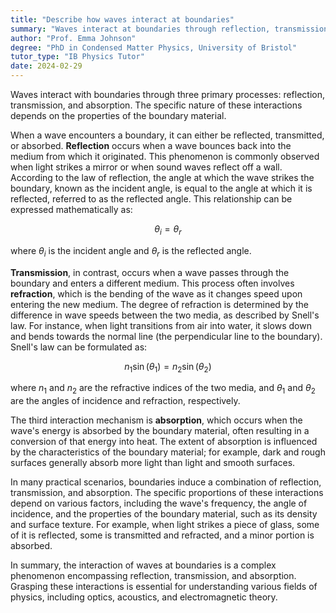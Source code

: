 ```yaml
---
title: "Describe how waves interact at boundaries"
summary: "Waves interact at boundaries through reflection, transmission, and absorption, depending on the properties of the boundary material."
author: "Prof. Emma Johnson"
degree: "PhD in Condensed Matter Physics, University of Bristol"
tutor_type: "IB Physics Tutor"
date: 2024-02-29
---
```


Waves interact with boundaries through three primary processes: reflection, transmission, and absorption. The specific nature of these interactions depends on the properties of the boundary material.

When a wave encounters a boundary, it can either be reflected, transmitted, or absorbed. **Reflection** occurs when a wave bounces back into the medium from which it originated. This phenomenon is commonly observed when light strikes a mirror or when sound waves reflect off a wall. According to the law of reflection, the angle at which the wave strikes the boundary, known as the incident angle, is equal to the angle at which it is reflected, referred to as the reflected angle. This relationship can be expressed mathematically as:

$$
\theta_i = \theta_r
$$

where $\theta_i$ is the incident angle and $\theta_r$ is the reflected angle.

**Transmission**, in contrast, occurs when a wave passes through the boundary and enters a different medium. This process often involves **refraction**, which is the bending of the wave as it changes speed upon entering the new medium. The degree of refraction is determined by the difference in wave speeds between the two media, as described by Snell's law. For instance, when light transitions from air into water, it slows down and bends towards the normal line (the perpendicular line to the boundary). Snell's law can be formulated as:

$$
n_1 \sin(\theta_1) = n_2 \sin(\theta_2)
$$

where $n_1$ and $n_2$ are the refractive indices of the two media, and $\theta_1$ and $\theta_2$ are the angles of incidence and refraction, respectively.

The third interaction mechanism is **absorption**, which occurs when the wave's energy is absorbed by the boundary material, often resulting in a conversion of that energy into heat. The extent of absorption is influenced by the characteristics of the boundary material; for example, dark and rough surfaces generally absorb more light than light and smooth surfaces.

In many practical scenarios, boundaries induce a combination of reflection, transmission, and absorption. The specific proportions of these interactions depend on various factors, including the wave's frequency, the angle of incidence, and the properties of the boundary material, such as its density and surface texture. For example, when light strikes a piece of glass, some of it is reflected, some is transmitted and refracted, and a minor portion is absorbed.

In summary, the interaction of waves at boundaries is a complex phenomenon encompassing reflection, transmission, and absorption. Grasping these interactions is essential for understanding various fields of physics, including optics, acoustics, and electromagnetic theory.
    